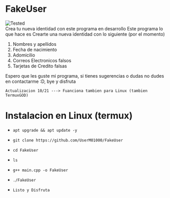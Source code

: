 # FakeUser
![Tested]
<br>
Crea tu nueva identidad con este programa en desarrollo
Este programa lo que hace es Crearte una nueva identidad con lo siguiente (por el momento)
1. Nombres y apellidos
2. Fecha de nacimiento
3. Adomicilio
4. Correos Electronicos falsos
5. Tarjetas de Credito falsas

Espero que les guste mi programa, si tienes sugerencias o dudas no dudes 
en contactarme :D, bye y disfruta
~~~
Actualizacion 10/21 ---> Fuanciona tambien para Linux (tambien TermuxGOD) 
~~~

# Instalacion en Linux (termux)

* `apt upgrade && apt update -y`

* `git clone https://github.com/UserM01000/FakeUser`

* `cd FakeUser`

* `ls`

* `g++ main.cpp -o FakeUser`

* `./FakeUser`

* `Listo y Disfruta`

<!-- XD -->
[tested]:https://img.shields.io/badge/Tested%3A-Windows%20%26%20Termux-blue
